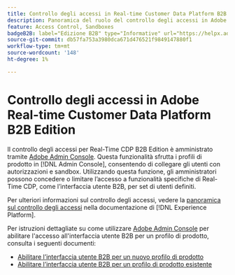 ```yaml
---
title: Controllo degli accessi in Real-time Customer Data Platform B2B Edition
description: Panoramica del ruolo del controllo degli accessi in Adobe Real-time Customer Data Platform B2B Edition.
feature: Access Control, Sandboxes
badgeB2B: label="Edizione B2B" type="Informative" url="https://helpx.adobe.com/it/legal/product-descriptions/real-time-customer-data-platform-b2b-edition-prime-and-ultimate-packages.html newtab=true"
source-git-commit: db57fa753a3980dca671d476521f9849147880f1
workflow-type: tm+mt
source-wordcount: '148'
ht-degree: 1%

---
```


# Controllo degli accessi in Adobe Real-time Customer Data Platform B2B Edition

Il controllo degli accessi per Real-Time CDP B2B Edition è amministrato tramite [Adobe Admin Console](https://adminconsole.adobe.com). Questa funzionalità sfrutta i profili di prodotto in [!DNL Admin Console], consentendo di collegare gli utenti con autorizzazioni e sandbox. Utilizzando questa funzione, gli amministratori possono concedere o limitare l’accesso a funzionalità specifiche di Real-Time CDP, come l’interfaccia utente B2B, per set di utenti definiti.

Per ulteriori informazioni sul controllo degli accessi, vedere la [panoramica sul controllo degli accessi](../../access-control/home.md) nella documentazione di [!DNL Experience Platform].

Per istruzioni dettagliate su come utilizzare [Adobe Admin Console](https://adminconsole.adobe.com) per abilitare l&#39;accesso all&#39;interfaccia utente B2B per un profilo di prodotto, consulta i seguenti documenti:

* [Abilitare l’interfaccia utente B2B per un nuovo profilo di prodotto](../../access-control/ui/create-profile.md)
* [Abilitare l’interfaccia utente B2B per un profilo di prodotto esistente](../../access-control/ui/details-and-services.md)